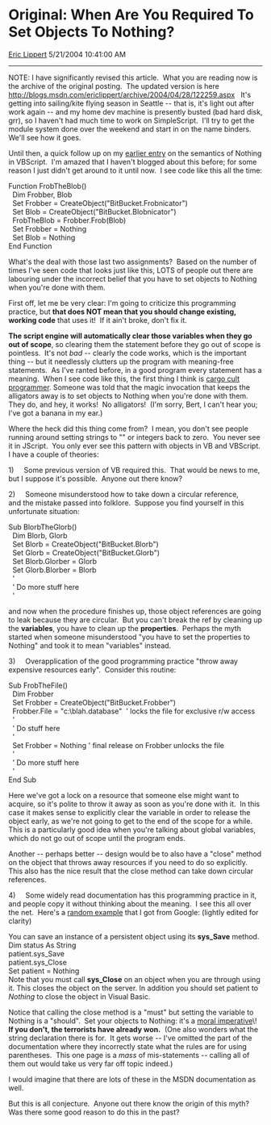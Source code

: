 <div id="page">

# Original: When Are You Required To Set Objects To Nothing?

[Eric Lippert](https://social.msdn.microsoft.com/profile/Eric%20Lippert) 5/21/2004 10:41:00 AM

-----

<div id="content">

<div>

<span>NOTE: I have significantly revised this article.  What you are reading now is the archive of the original posting.  The updated version is here </span><span><http://blogs.msdn.com/ericlippert/archive/2004/04/28/122259.aspx></span> <span></span>  <span>It's getting into sailing/kite flying season in Seattle -- that is, it's light out after work again -- and my home dev machine is presently busted (bad hard disk, grr), so I haven't had much time to work on SimpleScript.  I'll try to get the module system done over the weekend and start in on the name binders.  We'll see how it goes. </span>

<span></span>

<span>Until then, a quick follow up on my [earlier entry](http://blogs.msdn.com/ericlippert/archive/2003/09/30/53120.aspx "http://blogs.msdn.com/ericlippert/archive/2003/09/30/53120.aspx") on the semantics of </span><span>Nothing</span><span> in VBScript.  I'm amazed that I haven't blogged about this before; for some reason I just didn't get around to it until now.  I see code like this all the time: </span>

<span></span>

<span>Function FrobTheBlob()  
</span><span>  Dim Frobber, Blob   
</span><span>  Set Frobber = CreateObject("BitBucket.Frobnicator")  
</span><span>  Set Blob = CreateObject("BitBucket.Blobnicator")  
</span><span>  FrobTheBlob = Frobber.Frob(Blob)  
</span><span>  Set Frobber = Nothing  
 </span><span> Set Blob = Nothing  
</span><span>End Function </span>

<span></span>

<span>What's the deal with those last two assignments?  Based on the number of times I've seen code that looks just like this, LOTS of people out there are labouring under the incorrect belief that you have to set objects to </span><span>Nothing</span><span> when you're done with them. </span>

<span></span>

<span>First off, let me be very clear: I'm going to criticize this programming practice, but **<span>that does NOT mean that you should change existing, working code</span>** that uses it\!  If it ain't broke, don't fix it. </span>

<span></span>

<span>**The script engine will automatically clear those variables when they go out of scope**, so clearing them the statement before they go out of scope is pointless.  It's not *bad* -- clearly the code works, which is the important thing -- but it needlessly clutters up the program with meaning-free statements.  As I've ranted before, in a good program every statement has a meaning.  When I see code like this, the first thing I think is [cargo cult programmer](http://blogs.msdn.com/ericlippert/archive/2004/03/01/82168.aspx "http://blogs.msdn.com/ericlippert/archive/2004/03/01/82168.aspx"). Someone was told that the magic invocation that keeps the alligators away is to set objects to </span><span>Nothing</span><span> when you're done with them.  They do, and hey, it works\!  No alligators\!  (I'm sorry, Bert, I can't hear you; I've got a banana in my ear.) </span>

<span></span>

<span>Where the heck did this thing come from?  I mean, you don't see people running around setting strings to </span><span>""</span><span> or integers back to zero.  You never see it in JScript.  You only ever see this pattern with objects in VB and VBScript.  I have a couple of theories: </span>

<span></span>

<span><span>1)<span>     </span></span></span><span>Some previous version of VB required this.  That would be news to me, but I suppose it's possible.  Anyone out there know? </span>

<span></span>

<span><span>2)<span>     </span></span></span><span>Someone misunderstood how to take down a circular reference, and the mistake passed into folklore.  Suppose you find yourself in this unfortunate situation: </span>

<span></span>

<span>Sub BlorbTheGlorb()  
</span><span>  Dim Blorb, Glorb  
</span><span>  Set Blorb = CreateObject("BitBucket.Blorb")  
</span><span>  Set Glorb = CreateObject("BitBucket.Glorb")  
</span><span>  Set Blorb.Glorber = Glorb  
</span><span>  Set Glorb.Blorber = Blorb  
</span><span>  '  
</span><span>  ' Do more stuff here  
</span><span>  ' </span>

<span>and now when the procedure finishes up, those object references are going to leak because they are circular.  But you can't break the ref by cleaning up the **variables**, you have to clean up the **properties**.  Perhaps the myth started when someone misunderstood "you have to set the properties to </span><span>Nothing</span><span>" and took it to mean "variables" instead. </span>

<span></span>

<span><span>3)<span>     </span></span></span><span>Overapplication of the good programming practice "throw away expensive resources early".  Consider this routine: </span>

<span></span>

<span>Sub FrobTheFile()  
</span><span>  Dim Frobber  
</span><span>  Set Frobber = CreateObject("BitBucket.Frobber")  
</span><span>  Frobber.File = "c:\\blah.database"  ' locks the file for exclusive r/w access  
</span><span>  '  
</span><span>  ' Do stuff here  
</span><span>  '  
</span><span>  Set Frobber = Nothing ' final release on Frobber unlocks the file  
</span><span>  '  
</span><span>  ' Do more stuff here  
</span><span>  '  
</span><span>End Sub </span>

<span></span>

<span>Here we've got a lock on a resource that someone else might want to acquire, so it's polite to throw it away as soon as you're done with it.  In this case it makes sense to explicitly clear the variable in order to release the object early, as we're not going to get to the end of the scope for a while.  This is a particularly good idea when you're talking about global variables, which do not go out of scope until the program ends. </span>

<span></span>

<span>Another -- perhaps better -- design would be to also have a "close" method on the object that throws away resources if you need to do so explicitly.  This also has the nice result that the close method can take down circular references. </span>

<span></span>

<span><span>4)<span>     </span></span></span><span>Some widely read documentation has this programming practice in it, and people copy it without thinking about the meaning.  I see this all over the net.  Here's a [random example](http://platinum.intersystems.com/csp/docbook/DocBook.UI.Page.cls?KEY=gax_appparts "http://platinum.intersystems.com/csp/docbook/DocBook.UI.Page.cls?KEY=gax_appparts") that I got from Google: (lightly edited for clarity) </span>

<span id="gax_saveobj"></span><span id="GAX_C11858"></span><span></span>

<span>You can save an instance of a persistent object using its <span>**sys\_Save**</span> method.  
</span><span>Dim status As String  
</span><span>patient.sys\_Save  
</span><span>patient.sys\_Close  
</span><span>Set patient = Nothing  
</span><span>Note that you must call <span>**sys\_Close**</span> on an object when you are through using it. This closes the object on the server. In addition you should set patient to <span>*Nothing*</span> to close the object in Visual Basic. </span>

<span id="GAX_C11861"></span><span></span>

<span>Notice that calling the close method is a "must" but setting the variable to </span><span>Nothing</span><span> is a "should".  Set your objects to </span><span>Nothing</span><span>: it's a [moral imperative](http://www.eric.lippert.com/moral.wav "http://www.eric.lippert.com/moral.wav")\!  **<span>If you don't, the terrorists have already won.</span>**  (One also wonders what the string declaration there is for.  It gets worse -- I've omitted the part of the documentation where they incorrectly state what the rules are for using parentheses.  This one page is a *mass* of mis-statements -- calling all of them out would take us very far off topic indeed.) </span>

<span></span>

<span>I would imagine that there are lots of these in the MSDN documentation as well. </span>

<span></span>

<span>But this is all conjecture.  Anyone out there know the origin of this myth?  Was there some good reason to do this in the past? </span>

<span></span>

<span></span>

</div>

</div>

</div>

